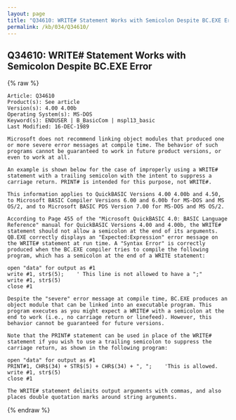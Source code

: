 ```yaml
---
layout: page
title: "Q34610: WRITE# Statement Works with Semicolon Despite BC.EXE Error"
permalink: /kb/034/Q34610/
---
```


## Q34610: WRITE# Statement Works with Semicolon Despite BC.EXE Error

{% raw %}

	Article: Q34610
	Product(s): See article
	Version(s): 4.00 4.00b
	Operating System(s): MS-DOS
	Keyword(s): ENDUSER | B_BasicCom | mspl13_basic
	Last Modified: 16-DEC-1989
	
	Microsoft does not recommend linking object modules that produced one
	or more severe error messages at compile time. The behavior of such
	programs cannot be guaranteed to work in future product versions, or
	even to work at all.
	
	An example is shown below for the case of improperly using a WRITE#
	statement with a trailing semicolon with the intent to suppress a
	carriage return. PRINT# is intended for this purpose, not WRITE#.
	
	This information applies to QuickBASIC Versions 4.00 4.00b and 4.50,
	to Microsoft BASIC Compiler Versions 6.00 and 6.00b for MS-DOS and MS
	OS/2, and to Microsoft BASIC PDS Version 7.00 for MS-DOS and MS OS/2.
	
	According to Page 455 of the "Microsoft QuickBASIC 4.0: BASIC Language
	Reference" manual for QuickBASIC Versions 4.00 and 4.00b, the WRITE#
	statement should not allow a semicolon at the end of its arguments.
	QB.EXE correctly displays an "Expected:Expression" error message on
	the WRITE# statement at run time. A "Syntax Error" is correctly
	produced when the BC.EXE compiler tries to compile the following
	program, which has a semicolon at the end of a WRITE statement:
	
	open "data" for output as #1
	write #1, str$(5);    ' This line is not allowed to have a ";"
	write #1, str$(5)
	close #1
	
	Despite the "severe" error message at compile time, BC.EXE produces an
	object module that can be linked into an executable program. This
	program executes as you might expect a WRITE# with a semicolon at the
	end to work (i.e., no carriage return or linefeed). However, this
	behavior cannot be guaranteed for future versions.
	
	Note that the PRINT# statement can be used in place of the WRITE#
	statement if you wish to use a trailing semicolon to suppress the
	carriage return, as shown in the following program:
	
	open "data" for output as #1
	PRINT#1, CHR$(34) + STR$(5) + CHR$(34) + ", ";    'This is allowed.
	write #1, str$(5)
	close #1
	
	The WRITE# statement delimits output arguments with commas, and also
	places double quotation marks around string arguments.

{% endraw %}
